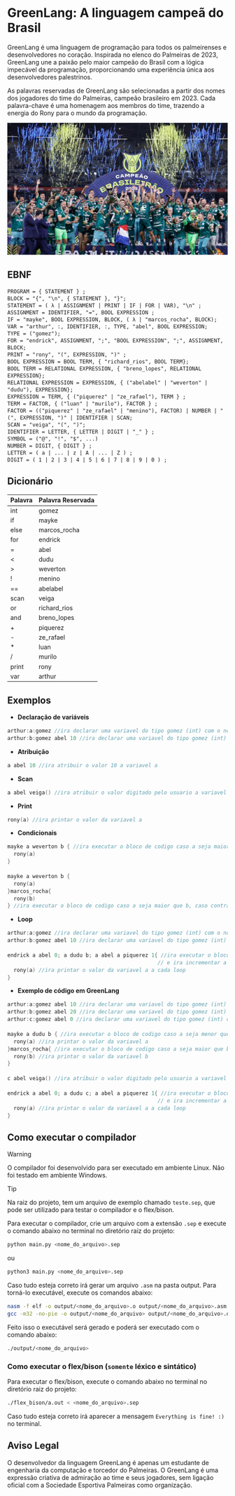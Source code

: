 # GreenLang: A linguagem campeã do Brasil

GreenLang é uma linguagem de programação para todos os palmeirenses e desenvolvedores no coração. Inspirada no elenco do Palmeiras de 2023, GreenLang une a paixão pelo maior campeão do Brasil com a lógica impecável da programação, proporcionando uma experiência única aos desenvolvedores palestrinos.

As palavras reservadas de GreenLang são selecionadas a partir dos nomes dos jogadores do time do Palmeiras, campeão brasileiro em 2023. Cada palavra-chave é uma homenagem aos membros do time, trazendo a energia do Rony para o mundo da programação.

![Palmeiras campeao](./img/palmeiras_campeao.jpg)

## EBNF

```
PROGRAM = { STATEMENT } ;
BLOCK = "{", "\n", { STATEMENT }, "}";
STATEMENT = ( λ | ASSIGNMENT | PRINT | IF | FOR | VAR), "\n" ;
ASSIGNMENT = IDENTIFIER, "=", BOOL EXPRESSION ;
IF = "mayke", BOOL EXPRESSION, BLOCK, ( λ | "marcos_rocha", BLOCK); 
VAR = "arthur", :, IDENTIFIER, :, TYPE, "abel", BOOL EXPRESSION;
TYPE = ("gomez");
FOR = "endrick", ASSIGNMENT, ";", "BOOL EXPRESSION", ";", ASSIGNMENT, BLOCK;
PRINT = "rony", "(", EXPRESSION, ")" ;
BOOL EXPRESSION = BOOL TERM, { "richard_rios", BOOL TERM};
BOOL TERM = RELATIONAL EXPRESSION, { "breno_lopes", RELATIONAL EXPRESSION};
RELATIONAL EXPRESSION = EXPRESSION, { ("abelabel" | "weverton" | "dudu"), EXPRESSION};
EXPRESSION = TERM, { ("piquerez" | "ze_rafael"), TERM } ;
TERM = FACTOR, { ("luan" | "murilo"), FACTOR } ;
FACTOR = (("piquerez" | "ze_rafael" | "menino"), FACTOR) | NUMBER | "(", EXPRESSION, ")" | IDENTIFIER | SCAN;
SCAN = "veiga", "(", ")";
IDENTIFIER = LETTER, { LETTER | DIGIT | "_" } ;
SYMBOL = ("@", "!", "$", ...)
NUMBER = DIGIT, { DIGIT } ;
LETTER = ( a | ... | z | A | ... | Z ) ;
DIGIT = ( 1 | 2 | 3 | 4 | 5 | 6 | 7 | 8 | 9 | 0 ) ;
```

## Dicionário
| Palavra   | Palavra Reservada    |
|-----------|----------------------|
| int       | gomez                |
| if        | mayke                |
| else      | marcos_rocha         |
| for       | endrick              |
| =         | abel                 |
| <         | dudu                 |
| >         | weverton             |
| !         | menino               |
| ==        | abelabel             |
| scan      | veiga                |
| or        | richard_rios         |
| and       | breno_lopes          |
| +         | piquerez             |
| -         | ze_rafael            |
| *         | luan                 |
| /         | murilo               |
| print     | rony                 |
| var       | arthur               |


## Exemplos

- **Declaração de variáveis**
```go
arthur:a:gomez //ira declarar uma variavel do tipo gomez (int) com o nome a
arthur:b:gomez abel 10 //ira declarar uma variavel do tipo gomez (int) com o nome b e valor 10
```

- **Atribuição**
```go
a abel 10 //ira atribuir o valor 10 a variavel a
```
- **Scan**
```go
a abel veiga() //ira atribuir o valor digitado pelo usuario a variavel
```

- **Print**
```go
rony(a) //ira printar o valor da variavel a
```

- **Condicionais**
```go
mayke a weverton b { //ira executar o bloco de codigo caso a seja maior que b
  rony(a)
}

mayke a weverton b { 
  rony(a)
}marcos_rocha{ 
  rony(b)
} //ira executar o bloco de codigo caso a seja maior que b, caso contrario ira executar o bloco de codigo apos o else
```

- **Loop**
```go
arthur:a:gomez //ira declarar uma variavel do tipo gomez (int) com o nome a e valor 0 para ser usada no loop
arthur:b:gomez abel 10 //ira declarar uma variavel do tipo gomez (int) com o nome b e valor 10 para ser usada no loop

endrick a abel 0; a dudu b; a abel a piquerez 1{ //ira executar o bloco de codigo enquanto a for menor que b 
                                                // e ira incrementar a variavel a em 1 a cada loop 
  rony(a) //ira printar o valor da variavel a a cada loop
}
```

- **Exemplo de código em GreenLang**
```go
arthur:a:gomez abel 10 //ira declarar uma variavel do tipo gomez (int) com o nome a e valor 10
arthur:b:gomez abel 20 //ira declarar uma variavel do tipo gomez (int) com o nome b e valor 20
arthur:c:gomez abel 0 //ira declarar uma variavel do tipo gomez (int) com o nome c e valor 0

mayke a dudu b { //ira executar o bloco de codigo caso a seja menor que b
  rony(a) //ira printar o valor da variavel a
}marcos_rocha{ //ira executar o bloco de codigo caso a seja maior que b
  rony(b) //ira printar o valor da variavel b
}

c abel veiga() //ira atribuir o valor digitado pelo usuario a variavel c

endrick a abel 0; a dudu c; a abel a piquerez 1{ //ira executar o bloco de codigo enquanto a for menor que c 
                                                // e ira incrementar a variavel a em 1 a cada loop
  rony(a) //ira printar o valor da variavel a a cada loop
}
```

## Como executar o compilador

>[!WARNING]
>O compilador foi desenvolvido para ser executado em ambiente Linux. Não foi testado em ambiente Windows.

>[!TIP]
>Na raiz do projeto, tem um arquivo de exemplo chamado `teste.sep`, que pode ser utilizado para testar o compilador e o flex/bison.

Para executar o compilador, crie um arquivo com a extensão `.sep` e execute o comando abaixo no terminal no diretório raiz do projeto:

```bash
python main.py <nome_do_arquivo>.sep
```
ou
```bash
python3 main.py <nome_do_arquivo>.sep
```

Caso tudo esteja correto irá gerar um arquivo `.asm` na pasta output. Para torná-lo executável, execute os comandos abaixo:

```bash 
nasm -f elf -o output/<nome_do_arquivo>.o output/<nome_do_arquivo>.asm
gcc -m32 -no-pie -o output/<nome_do_arquivo> output/<nome_do_arquivo>.o
```
Feito isso o executável será gerado e poderá ser executado com o comando abaixo:

```bash
./output/<nome_do_arquivo>
```

### Como executar o flex/bison (`somente` léxico e sintático)

Para executar o flex/bison, execute o comando abaixo no terminal no diretório raiz do projeto:

```bash
./flex_bison/a.out < <nome_do_arquivo>.sep
```

Caso tudo esteja correto irá aparecer a mensagem `Everything is fine! :)` no terminal.

## Aviso Legal
O desenvolvedor da linguagem GreenLang é apenas um estudante de engenharia da computação e torcedor do Palmeiras. O GreenLang é uma expressão criativa de admiração ao time e seus jogadores, sem ligação oficial com a Sociedade Esportiva Palmeiras como organização.

